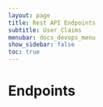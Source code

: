 ```yaml
---
layout: page
title: Rest API Endpoints
subtitle: User Claims
menubar: docs_devops_menu
show_sidebar: false
toc: true
---
```


# Endpoints
